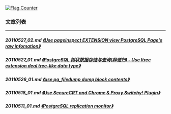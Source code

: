 <a rel="nofollow" href="http://info.flagcounter.com/h9V1"  ><img src="http://s03.flagcounter.com/count/h9V1/bg_FFFFFF/txt_000000/border_CCCCCC/columns_2/maxflags_12/viewers_0/labels_0/pageviews_0/flags_0/"  alt="Flag Counter"  border="0"  ></a>  
  
### 文章列表  
----  
##### 20110527_02.md   [《Use pageinspect EXTENSION view PostgreSQL Page's raw infomation》](20110527_02.md)  
##### 20110527_01.md   [《PostgreSQL 树状数据存储与查询(非递归) - Use ltree extension deal tree-like data type》](20110527_01.md)  
##### 20110526_01.md   [《use pg_filedump dump block contents》](20110526_01.md)  
##### 20110518_01.md   [《Use SecureCRT and Chrome & Proxy Switchy! Plugin》](20110518_01.md)  
##### 20110511_01.md   [《PostgreSQL replication monitor》](20110511_01.md)  
